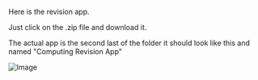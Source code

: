 Here is the revision app.

Just click on the .zip file and download it.

The actual app is the second last of the folder it should look like this and named "Computing Revision App"

![Image](https://user-images.githubusercontent.com/89342386/161605041-1fa5be01-bae2-4574-ab4f-31df013edd50.png)
